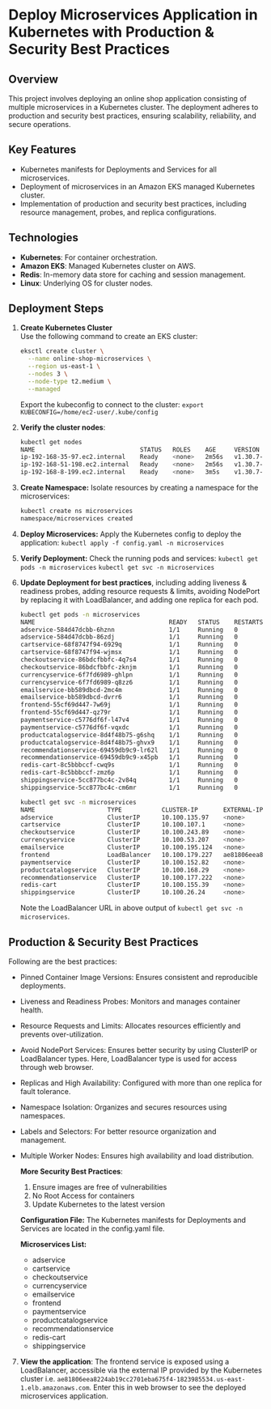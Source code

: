 # Deploy Microservices Application in Kubernetes with Production & Security Best Practices

## Overview
This project involves deploying an online shop application consisting of multiple microservices in a Kubernetes cluster. The deployment adheres to production and security best practices, ensuring scalability, reliability, and secure operations.

## Key Features
- Kubernetes manifests for Deployments and Services for all microservices.
- Deployment of microservices in an Amazon EKS managed Kubernetes cluster.
- Implementation of production and security best practices, including resource management, probes, and replica configurations.

## Technologies
- **Kubernetes**: For container orchestration.
- **Amazon EKS**: Managed Kubernetes cluster on AWS.
- **Redis**: In-memory data store for caching and session management.
- **Linux**: Underlying OS for cluster nodes.

## Deployment Steps
1. **Create Kubernetes Cluster**  
   Use the following command to create an EKS cluster:
    ```bash
    eksctl create cluster \
      --name online-shop-microservices \
      --region us-east-1 \
      --nodes 3 \
      --node-type t2.medium \
      --managed
    ```
   Export the kubeconfig to connect to the cluster:
    `export KUBECONFIG=/home/ec2-user/.kube/config`

2. **Verify the cluster nodes**:
    ```bash
    kubectl get nodes
    NAME                             STATUS   ROLES    AGE     VERSION
    ip-192-168-35-97.ec2.internal    Ready    <none>   2m56s   v1.30.7-eks-59bf375
    ip-192-168-51-198.ec2.internal   Ready    <none>   2m56s   v1.30.7-eks-59bf375
    ip-192-168-8-199.ec2.internal    Ready    <none>   3m5s    v1.30.7-eks-59bf375
    ```
   
4. **Create Namespace:**
   Isolate resources by creating a namespace for the microservices:
    ```bash
    kubectl create ns microservices
    namespace/microservices created
    ```
   
6. **Deploy Microservices:**
     Apply the Kubernetes config to deploy the application:
    `kubectl apply -f config.yaml -n microservices`
   
7. **Verify Deployment:**
    Check the running pods and services:
    `kubectl get pods -n microservices`
    `kubectl get svc -n microservices`

8. **Update Deployment for best practices**, including adding liveness & readiness probes, adding resource requests & limits, avoiding NodePort by replacing it with LoadBalancer, and adding one replica for each pod.
   ```bash   
   kubectl get pods -n microservices
   NAME                                     READY   STATUS    RESTARTS   AGE
   adservice-584d47dcbb-6hznn               1/1     Running   0          16s
   adservice-584d47dcbb-86zdj               1/1     Running   0          16s
   cartservice-68f8747f94-6929q             1/1     Running   0          90m
   cartservice-68f8747f94-wjmsx             1/1     Running   0          90m
   checkoutservice-86bdcfbbfc-4q7s4         1/1     Running   0          90m
   checkoutservice-86bdcfbbfc-zknjm         1/1     Running   0          90m
   currencyservice-6f7fd6989-ghlpn          1/1     Running   0          90m
   currencyservice-6f7fd6989-q8zz6          1/1     Running   0          90m
   emailservice-bb589dbcd-2mc4m             1/1     Running   0          90m
   emailservice-bb589dbcd-dvrr6             1/1     Running   0          90m
   frontend-55cf69d447-7w69j                1/1     Running   0          90m
   frontend-55cf69d447-qz79r                1/1     Running   0          90m
   paymentservice-c5776df6f-l47v4           1/1     Running   0          90m
   paymentservice-c5776df6f-vqxdc           1/1     Running   0          90m
   productcatalogservice-8d4f48b75-g6shq    1/1     Running   0          90m
   productcatalogservice-8d4f48b75-ghvx9    1/1     Running   0          90m
   recommendationservice-69459db9c9-lr62l   1/1     Running   0          90m
   recommendationservice-69459db9c9-x45pb   1/1     Running   0          90m
   redis-cart-8c5bbbccf-cwq9s               1/1     Running   0          90m
   redis-cart-8c5bbbccf-zmz6p               1/1     Running   0          90m
   shippingservice-5cc877bc4c-2v84q         1/1     Running   0          90m
   shippingservice-5cc877bc4c-cm6mr         1/1     Running   0          90m
   ```

   ```bash
   kubectl get svc -n microservices
   NAME                    TYPE           CLUSTER-IP       EXTERNAL-IP                                                               PORT(S)        AGE
   adservice               ClusterIP      10.100.135.97    <none>                                                                    9555/TCP       2m3s
   cartservice             ClusterIP      10.100.107.1     <none>                                                                    7070/TCP       2m3s
   checkoutservice         ClusterIP      10.100.243.89    <none>                                                                    5050/TCP       2m3s
   currencyservice         ClusterIP      10.100.53.207    <none>                                                                    7000/TCP       2m4s
   emailservice            ClusterIP      10.100.195.124   <none>                                                                    5000/TCP       2m4s
   frontend                LoadBalancer   10.100.179.227   ae81806eea8224ab19cc2701eba675f4-1823985534.us-east-1.elb.amazonaws.com   80:32544/TCP   2m3s
   paymentservice          ClusterIP      10.100.152.82    <none>                                                                    50051/TCP      2m4s
   productcatalogservice   ClusterIP      10.100.168.29    <none>                                                                    3550/TCP       2m4s
   recommendationservice   ClusterIP      10.100.177.222   <none>                                                                    8080/TCP       2m4s
   redis-cart              ClusterIP      10.100.155.39    <none>                                                                    6379/TCP       2m3s
   shippingservice         ClusterIP      10.100.26.24     <none>                                                                    50051/TCP      2m3s
   ```
   Note the LoadBalancer URL in above output of `kubectl get svc -n microservices`. 
   
## Production & Security Best Practices
  Following are the best practices:
- Pinned Container Image Versions: Ensures consistent and reproducible deployments.
- Liveness and Readiness Probes: Monitors and manages container health.
- Resource Requests and Limits: Allocates resources efficiently and prevents over-utilization.
- Avoid NodePort Services: Ensures better security by using ClusterIP or LoadBalancer types. Here, LoadBalancer type is used for access through web browser. 
- Replicas and High Availability: Configured with more than one replica for fault tolerance.
- Namespace Isolation: Organizes and secures resources using namespaces.
- Labels and Selectors: For better resource organization and management.
- Multiple Worker Nodes: Ensures high availability and load distribution.

  **More Security Best Practices**:
  1. Ensure images are free of vulnerabilities
  2. No Root Access for containers
  3. Update Kubernetes to the latest version


   **Configuration File:**
   The Kubernetes manifests for Deployments and Services are located in the config.yaml file. 

   **Microservices List:**
   - adservice
   - cartservice
   - checkoutservice
   - currencyservice
   - emailservice
   - frontend
   - paymentservice
   - productcatalogservice
   - recommendationservice
   - redis-cart
   - shippingservice
  
 7. **View the application**:
     The frontend service is exposed using a LoadBalancer, accessible via the external IP provided by the Kubernetes cluster
      i.e. `ae81806eea8224ab19cc2701eba675f4-1823985534.us-east-1.elb.amazonaws.com`.
      Enter this in web browser to see the deployed microservices application.







